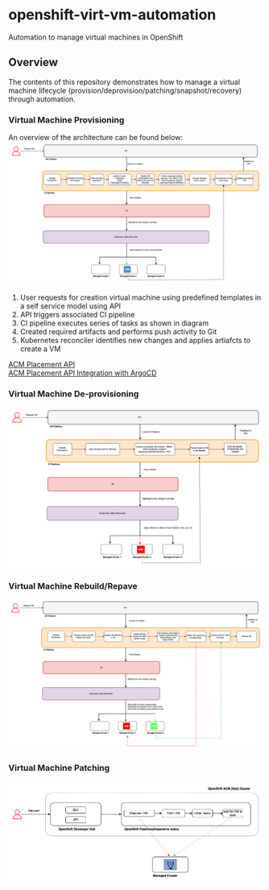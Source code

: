 # openshift-virt-vm-automation
Automation to manage virtual machines in OpenShift

## Overview

The contents of this repository demonstrates how to manage a virtual machine lifecycle (provision/deprovision/patching/snapshot/recovery) through automation.

### Virtual Machine Provisioning

An overview of the architecture can be found below:
![High Level Architecture](/images/vm-provision-hld-flow-dev-hub-01.drawio.png)
1. User requests for creation virtual machine using predefined templates in a self service model using API
2. API triggers associated CI pipeline 
3. CI pipeline executes series of tasks as shown in diagram
5. Created required artifacts and performs push activity to Git
4. Kubernetes reconciler identifies new changes and applies artiafcts to create a VM

[ACM Placement API](https://open-cluster-management.io/docs/concepts/content-placement/placement/)<br/>
[ACM Placement API Integration with ArgoCD](https://open-cluster-management.io/docs/scenarios/integration-with-argocd/)


### Virtual Machine De-provisioning
![High Level Architecture](/images/vm-deprovision-hld-flow-dev-hub-01.drawio.png)

### Virtual Machine Rebuild/Repave
![High Level Architecture](/images/vm-repave-hld-flow-dev-hub-01.drawio.png)

### Virtual Machine Patching

![High Level Architecture](/images/vm-patching-hld-flow-dev-hub.drawio.png)



